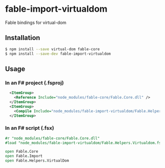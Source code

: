 # fable-import-virtualdom

Fable bindings for virtual-dom

## Installation

```sh
$ npm install --save virtual-dom fable-core
$ npm install --save-dev fable-import-virtualdom
```

## Usage

### In an F# project (.fsproj)

```xml
  <ItemGroup>
    <Reference Include="node_modules/fable-core/Fable.Core.dll" />
  </ItemGroup>
  <ItemGroup>
    <Compile Include="node_modules/fable-import-virtualdom/Fable.Helpers.Virtualdom.fs" />
  </ItemGroup>
```

### In an F# script (.fsx)

```fsharp
#r "node_modules/fable-core/Fable.Core.dll"
#load "node_modules/fable-import-virtualdom/Fable.Helpers.Virtualdom.fs"

open Fable.Core
open Fable.Import
open Fable.Helpers.VirtualDom
```
